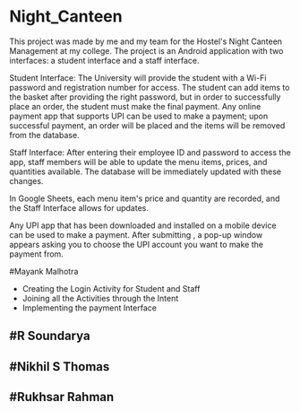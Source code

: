 # Night_Canteen

This project was made by me and my team for the Hostel's Night Canteen Management at my college. The project is an Android application with two interfaces: a student interface and a staff interface.

Student Interface: The University will provide the student with a Wi-Fi password and registration number for access. The student can add items to the basket after providing the right password, but in order to successfully place an order, the student must make the final payment. Any online payment app that supports UPI can be used to make a payment; upon successful payment, an order will be placed and the items will be removed from the database.

Staff Interface: After entering their employee ID and password to access the app, staff members will be able to update the menu items, prices, and quantities available. The database will be immediately updated with these changes.

In Google Sheets, each menu item's price and quantity are recorded, and the Staff Interface allows for updates.

Any UPI app that has been downloaded and installed on a mobile device can be used to make a payment. After submitting , a pop-up window appears asking you to choose the UPI account you want to make the payment from.

#Mayank Malhotra
- Creating the Login Activity for Student and Staff 
- Joining all the Activities through the Intent
- Implementing the payment Interface

#R Soundarya
-

#Nikhil S Thomas
-

#Rukhsar Rahman
-
